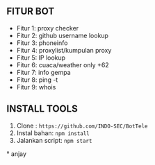 



## FITUR BOT

- Fitur 1: proxy checker
- Fitur 2: github username lookup
- Fitur 3: phoneinfo
- Fitur 4: proxylist/kumpulan proxy
- Fitur 5: IP lookup
- Fitur 6: cuaca/weather only +62
- Fitur 7: info gempa
- Fitur 8: ping -t
- Fitur 9: whois


## INSTALL TOOLS

1. Clone : `https://github.com/INDO-SEC/BotTele`
3. Instal bahan: `npm install`
4. Jalankan script: `npm start`


° anjay
